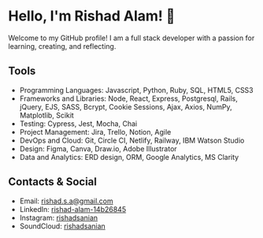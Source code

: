 
# Hello, I'm Rishad Alam! 👋

Welcome to my GitHub profile! I am a full stack developer with a passion for learning, creating, and reflecting. 

## Tools

- Programming Languages: Javascript, Python, Ruby, SQL, HTML5, CSS3
- Frameworks and Libraries: Node, React, Express, Postgresql, Rails, jQuery, EJS, SASS, Bcrypt, Cookie Sessions, Ajax, Axios, NumPy,
Matplotlib, Scikit
- Testing: Cypress, Jest, Mocha, Chai
- Project Management: Jira, Trello, Notion, Agile
- DevOps and Cloud: Git, Circle CI, Netlify, Railway, IBM Watson Studio
- Design: Figma, Canva, Draw.io, Adobe Illustrator
- Data and Analytics: ERD design, ORM, Google Analytics, MS Clarity

 ## Contacts & Social

- Email: rishad.s.a@gmail.com
- LinkedIn: [rishad-alam-14b26845](www.linkedin.com/in/rishad-alam-14b26845)
- Instagram: [rishadsanian](https://www.instagram.com/rishadsanian/)
- SoundCloud: [rishadsanian](https://soundcloud.com/rishadsanian)

<!--
**rishadsanian/rishadsanian** is a ✨ _special_ ✨ repository because its `README.md` (this file) appears on your GitHub profile.

Here are some ideas to get you started:

- 🔭 I’m currently working on ...
- 🌱 I’m currently learning ...
- 👯 I’m looking to collaborate on ...
- 🤔 I’m looking for help with ...
- 💬 Ask me about ...
- 📫 How to reach me: ...
- 😄 Pronouns: ...
- ⚡ Fun fact: ...
-->


